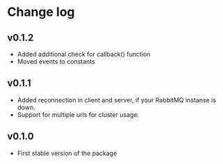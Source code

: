# Change log
## v0.1.2
- Added additional check for callback() function
- Moved events to constants

## v0.1.1
- Added reconnection in client and server, if your RabbitMQ instanse is down.
- Support for multiple urls for cluster usage.

## v0.1.0
- First stable version of the package